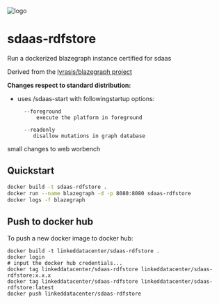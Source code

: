 ![logo](http://linkeddata.center/resources/v4/logo/Logo-colori-trasp_oriz-640x220.png)

# sdaas-rdfstore
Run a dockerized blazegraph instance certified for sdaas

Derived from the [lyrasis/blazegraph project](https://github.com/lyrasis/docker-blazegraph) 

**Changes respect to standard distribution:**

- uses /sdaas-start  with followingstartup options:
		
		--foreground
			execute the platform in foreground
		
		--readonly
		   disallow mutations in graph database

small changes to web worbench

## Quickstart

```bash
docker build -t sdaas-rdfstore .
docker run --name blazegraph -d -p 8080:8080 sdaas-rdfstore
docker logs -f blazegraph
```



## Push to docker hub

To push a new docker image to docker hub:

```
docker build -t linkeddatacenter/sdaas-rdfstore .
docker login
# input the docker hub credentials...
docker tag linkeddatacenter/sdaas-rdfstore linkeddatacenter/sdaas-rdfstore:x.x.x
docker tag linkeddatacenter/sdaas-rdfstore linkeddatacenter/sdaas-rdfstore:latest
docker push linkeddatacenter/sdaas-rdfstore
```
